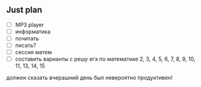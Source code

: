 ## Just plan
- [ ] MP3 player
- [ ] информатика
- [ ] почитать 
- [ ] писать?
- [ ] сессия матем
- [ ] составить варианты с решу егэ по математике
	2, 3, 4, 5, 6, 7, 8, 9, 10, 11, 13, 14, 15

должен сказать вчерашний день был невероятно продуктивен!
